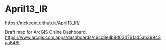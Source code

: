# April13_IR

https://mckeont.github.io/April13_IR/
 

Draft map for ArcGIS Online Dashboard. 
https://www.arcgis.com/apps/dashboards/c6cc8e4b8d034761ad5ab39943aa848f
